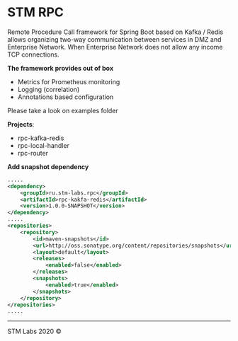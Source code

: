 # STM RPC

Remote Procedure Call framework for Spring Boot based on Kafka / Redis allows organizing two-way communication between services in DMZ and Enterprise Network. When Enterprise Network does not allow any income TCP connections.

**The framework provides out of box**

- Metrics for Prometheus monitoring
- Logging (correlation)
- Annotations based configuration

Please take a look on examples folder

**Projects**:

 - rpc-kafka-redis
 - rpc-local-handler
 - rpc-router

**Add snapshot dependency**

```xml
.....
<dependency>
    <groupId>ru.stm-labs.rpc</groupId>
    <artifactId>rpc-kakfa-redis</artifactId>
    <version>1.0.0-SNAPSHOT</version>
</dependency>
.....
<repositories>
    <repository>
        <id>maven-snapshots</id>
        <url>http://oss.sonatype.org/content/repositories/snapshots</url>
        <layout>default</layout>
        <releases>
            <enabled>false</enabled>
        </releases>
        <snapshots>
            <enabled>true</enabled>
        </snapshots>
    </repository>
</repositories>
.....    
```



----
STM Labs 2020 &copy;